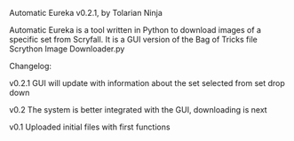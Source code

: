 Automatic Eureka v0.2.1, by Tolarian Ninja

Automatic Eureka is a tool written in Python to download images of a specific set from Scryfall.
It is a GUI version of the Bag of Tricks file Scrython Image Downloader.py

Changelog:

v0.2.1
GUI will update with information about the set selected from set drop down

v0.2
The system is better integrated with the GUI, downloading is next

v0.1
Uploaded initial files with first functions

